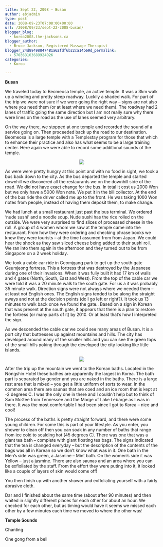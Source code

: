 ```yaml
---
title: Sept 22, 2008 – Busan
author: ebjadmin
type: post
date: 2008-09-23T07:08:00+00:00
url: /2008/09/23/sept-22-2008-busan/
blogger_blog:
  - korea2008.the-jacksons.ca
blogger_author:
  - Bruce Jackson, Registered Massage Therapist
blogger_24d89498847481a62fdf6b22ca14b69d_permalink:
  - 570363103689924026
categories:
  - Korea

---
```

**Busan**

We traveled today to Beomeosa temple, an active temple. It was a 3km walk up a winding and pretty steep roadway. Luckily a shaded walk. For part of the trip we were not sure if we were going the right way &#8211; signs are not also where you need them (or at least where we need them). The roadway had 2 lanes of traffic going the same direction but I am not really sure why there were lines on the road as the use of lanes seemed very arbitrary.

On the way there, we stopped at one temple and recorded the sound of a service going on. Then proceeded back up the road to our destination. Beomeosa is a large temple with a Templestay program for those that which to enhance their practice and also has what seems to be a large training center. Here again we were able to record some additional sounds of the temple.



<div class="separator" style="clear:both;text-align:center">
  <a href="http://the-jacksons.ca/wp-content/uploads/2010/09/img_1251.jpg" style="margin-left:1em;margin-right:1em"><img src="http://the-jacksons.ca/wp-content/uploads/2010/09/img_1251.jpg?w=300" border="0" /></a>
</div>

As were were pretty hungry at this point and with no food in sight, we took a bus back down to the city. As the bus departed the temple and started downhill we discovered all the restaurants we on the downhill side of the road. We did not have exact change for the bus. In total it cost us 2000 Won but we only have a 5000 Won note. We put it in the bill collector. At the end of the bus ride the driver called me up to the front. He was taking 1000 Won notes from people, instead of having them deposit them, to make change.

We had lunch at a small restaurant just past the bus terminal. We ordered &#8216;nude sushi&#8217; and a noodle soup. Nude sushi has the rice rolled on the outside. We were very surprised to find slices of processed cheese in the roll. A group of 4 women whom we saw at the temple came into the restaurant. From how they were ordering and checking phrase books we knew they were tourists &#8211; at the time I assumed from from Japan. We could hear the shock as they saw sliced cheese being added to their sushi roll. We ran into them again in the afternoon and they turned out to be from Singapore on a 2 week holiday.

We took a cable car ride in Geomjgang park to get up the south gate Geumjeong fortress. This a fortress that was destroyed by the Japanese during one of their invasions. When it was fully built it had 17 km of walls and 4 gates (North, South, East and West). From the top of the cable car we were told it was a 20 minute walk to the south gate. For us a it was probably 35 minute walk. Direction signs were not always where we needed them – at least not English ones. The English signs tended to be along the straight aways and not at the decision points (do I go left or right?). It took us 13 minutes to walk back once we found the gate.. Based on a sign in Korean that was present at the south gate, it appears that there is a plan to restore the fortress (or many parts of it) by 2010. Or at least that&#8217;s how I interpreted the sign.

As we descended the cable car we could see many areas of Busan. It is a port city that buttresses up against mountains and hills. The city has developed around many of the smaller hills and you can see the green tops of the small hills poking through the developed the city looking like little islands.

<div class="separator" style="clear:both;text-align:center">
  <a href="http://ebj75.files.wordpress.com/2008/09/img_1253.jpg" style="margin-left:1em;margin-right:1em"><img src="http://ebj75.files.wordpress.com/2008/09/img_1253.jpg?w=300" border="0" /></a>
</div>

After the trip up the mountain we went to the Korean baths. Located in the Nongshin Hotel these bathes are apparently the largest in Korea. The bath part is separated by gender and you are naked in the baths. There is a large rest area that is mixed – you get a little uniform of sorts to wear. In the common area there are saunas that are coed and an ice room that is kept at -2 degrees C. I was the only one in there and I couldn&#8217;t help but to think of Sam McGee from Tennessee and the Marge of Lake Lebarge as I was in there. It was the most comfortable I had been since I got to Korea – nice and cool!

The process of the baths is pretty straight forward, and there were some young children. For some this is part of your lifestyle. As you enter, you shower to clean off then you can soak in any number of baths that range from ice cold to scalding hot (45 degrees C). There was one that was a giant tea bath – complete with giant floating tea bags. The signs indicated that the tea is changed everyday – but the description of the contents of the bags was all in Korean so we don&#8217;t know what was in it. One bath in the Men&#8217;s side was green, a Jasmine – Mint bath. On the women&#8217;s side it was Yellow – just a jasmine. There are also saunas and an area where you can be exfloliated by the staff. From the effort they were puting into it, it looked like a couple of layers of skin would come off!

You then finish up with another shower and exfloliating yourself with a fairly abrasive cloth.

Dar and I finished about the same time (about after 90 minutes) and then waited in slightly different places for each other for about an hour. We checked for each other, but as timing would have it seems we missed each other by a few minutes each time we moved to where the other was!

<span style="font-weight:bold">Temple Sounds</span>

Chanting

One gong from a bell